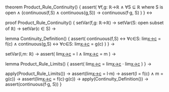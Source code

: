 theorem Product_Rule_Continuity() {
  assert(
    ∀f,g: ℝ→ℝ ∧ ∀S ⊆ ℝ where S is open ∧
    (continuous(f,S) ∧ continuous(g,S)) →
    continuous(f·g, S)
  )
} ↔

proof Product_Rule_Continuity() {
  setVar(f,g: ℝ→ℝ) →
  setVar(S: open subset of ℝ) →
  setVar(c ∈ S) →
  
  lemma Continuity_Definition() {
    assert(
      continuous(f,S) ↔ ∀c∈S: lim[x→c](f(x)) = f(c) ∧
      continuous(g,S) ↔ ∀c∈S: lim[x→c](g(x)) = g(c)
    )
  } →
  
  setVar(l,m: ℝ) →
  assert(
    lim[x→c](f(x)) = l ∧
    lim[x→c](g(x)) = m
  ) →
  
  lemma Product_Rule_Limits() {
    assert(
      lim[x→c](f(x)·g(x)) = lim[x→c](f(x)) · lim[x→c](g(x))
    )
  } →
  
  apply(Product_Rule_Limits()) →
  assert(lim[x→c](f(x)·g(x)) = l·m) →
  assert(l = f(c) ∧ m = g(c)) →
  assert(lim[x→c](f(x)·g(x)) = f(c)·g(c)) →
  apply(Continuity_Definition()) →
  assert(continuous(f·g, S))
}